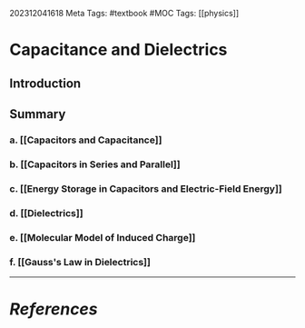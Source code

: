 202312041618
Meta Tags: #textbook #MOC 
Tags: [[physics]]

# Capacitance and Dielectrics

## Introduction
## Summary
### a. [[Capacitors and Capacitance]]
### b. [[Capacitors in Series and Parallel]]
### c. [[Energy Storage in Capacitors and Electric-Field Energy]]
### d. [[Dielectrics]]
### e. [[Molecular Model of Induced Charge]]
### f. [[Gauss's Law in Dielectrics]]





---
# *References*